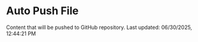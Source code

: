# Auto Push File

Content that will be pushed to GitHub repository.
Last updated: 06/30/2025, 12:44:21 PM